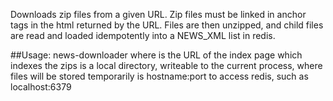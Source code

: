 Downloads zip files from a given URL.  Zip files must be linked in anchor tags in the html returned by the URL.  Files are then unzipped, and child files are read and loaded idempotently into a NEWS_XML list in redis.

##Usage:
    news-downloader <baseUrl> <tempDir> <redisHostNameAndPort>
where <baseUrl> is the URL of the index page which indexes the zips
<tempDir> is a local directory, writeable to the current process, where files will be stored temporarily
<redisHostNameAndPort> is hostname:port to access redis, such as localhost:6379
